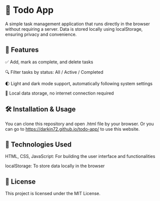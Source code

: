 # 📝 Todo App
A simple task management application that runs directly in the browser without requiring a server. Data is stored locally using localStorage, ensuring privacy and convenience.

## 🚀 Features
✅ Add, mark as complete, and delete tasks

🔍 Filter tasks by status: All / Active / Completed

🌓 Light and dark mode support, automatically following system settings

💾 Local data storage, no internet connection required

## 🛠️ Installation & Usage
You can clone this repository and open .html file by your browser.
Or you can go to https://darkin72.github.io/todo-app/ to use this website.

## 🧱 Technologies Used
HTML, CSS, JavaScript: For building the user interface and functionalities

localStorage: To store data locally in the browser

## 📄 License
This project is licensed under the MIT License.

